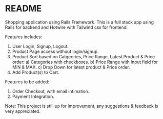 # README
Shopping application using Rails Framework.
This is a full stack app using Rails for backend and Hotwire with Tailwind css for frontend.

Features includes:

1) User Login, Signup, Logout.
2) Product Page access without login/signup.
3) Product Sort based on Catgeories, Price Range, Latest Product & Price order:
   a) Categories with checkboxes.
   b) Price Range with input field for MIN & MAX.
   c) Drop Down for latest product & Price order.
4) Add Product(s) to Cart.


Features to be added:
1) Order Checkout, with email intimation.
2) Payment Integration.

Note: This project is still up for improvement, any suggestions & feedback is very appreciated.
